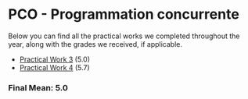 # PCO - Programmation concurrente

Below you can find all the practical works we completed throughout the year, along with the grades we received, if applicable.

 - [Practical Work 3](https://github.com/CalvinGraf1/pco/tree/main/pw02) (5.0)
 - [Practical Work 4](https://github.com/CalvinGraf1/pco/tree/main/pw03) (5.7)

### Final Mean: **5.0**
